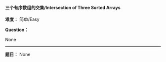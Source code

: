 #### 三个有序数组的交集/Intersection of Three Sorted Arrays
**难度：** 简单/Easy

**Question：** 

None

------

**题目：** 
None
